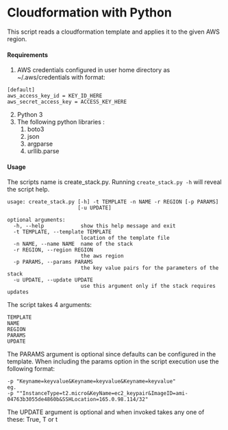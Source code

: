 # Cloudformation with Python 

This script reads a cloudformation template and applies it to the given AWS region. 


#### Requirements

1. AWS credentials configured in user home directory as ~/.aws/credentials with format: 
```
[default]
aws_access_key_id = KEY_ID_HERE
aws_secret_access_key = ACCESS_KEY_HERE
```

2. Python 3
3. The following python libraries : 
	1. boto3
	2. json
	3. argparse
	4. urllib.parse
	
#### Usage

The scripts name is create_stack.py. Running `create_stack.py -h` will reveal the script help. 

```
usage: create_stack.py [-h] -t TEMPLATE -n NAME -r REGION [-p PARAMS]
                       [-u UPDATE]

optional arguments:
  -h, --help            show this help message and exit
  -t TEMPLATE, --template TEMPLATE
                        location of the template file
  -n NAME, --name NAME  name of the stack
  -r REGION, --region REGION
                        the aws region
  -p PARAMS, --params PARAMS
                        the key value pairs for the parameters of the stack
  -u UPDATE, --update UPDATE
                        use this argument only if the stack requires updates
```
                        

The script takes 4 arguments:
```
TEMPLATE
NAME
REGION
PARAMS
UPDATE
```
The PARAMS argument is optional since defaults can be configured in the template. When including the params option in the script execution use the following format: 

```
-p "Keyname=keyvalue&Keyname=keyvalue&Keyname=keyvalue"
eg.
-p ""InstanceType=t2.micro&KeyName=ec2_keypair&ImageID=ami-04763b3055de4860b&SSHLocation=165.0.98.114/32"
```

The UPDATE argument is optional and when invoked takes any one of these: True, T or t
